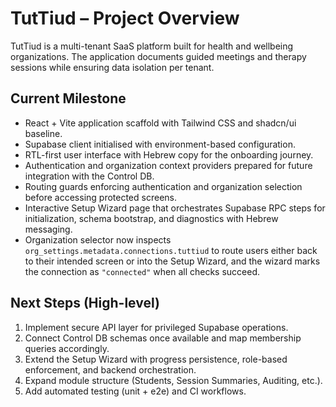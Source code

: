 # TutTiud – Project Overview

TutTiud is a multi-tenant SaaS platform built for health and wellbeing organizations. The application documents guided meetings and therapy sessions while ensuring data isolation per tenant.

## Current Milestone

- React + Vite application scaffold with Tailwind CSS and shadcn/ui baseline.
- Supabase client initialised with environment-based configuration.
- RTL-first user interface with Hebrew copy for the onboarding journey.
- Authentication and organization context providers prepared for future integration with the Control DB.
- Routing guards enforcing authentication and organization selection before accessing protected screens.
- Interactive Setup Wizard page that orchestrates Supabase RPC steps for initialization, schema bootstrap, and diagnostics with Hebrew messaging.
- Organization selector now inspects `org_settings.metadata.connections.tuttiud` to route users either back to their intended screen or into the Setup Wizard, and the wizard marks the connection as `"connected"` when all checks succeed.

## Next Steps (High-level)

1. Implement secure API layer for privileged Supabase operations.
2. Connect Control DB schemas once available and map membership queries accordingly.
3. Extend the Setup Wizard with progress persistence, role-based enforcement, and backend orchestration.
4. Expand module structure (Students, Session Summaries, Auditing, etc.).
5. Add automated testing (unit + e2e) and CI workflows.
